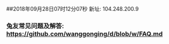 ##2018年09月28日07时12分07秒 新址: 104.248.200.9
### 兔友常见问题及解答: https://github.com/wanggonging/d/blob/w/FAQ.md
